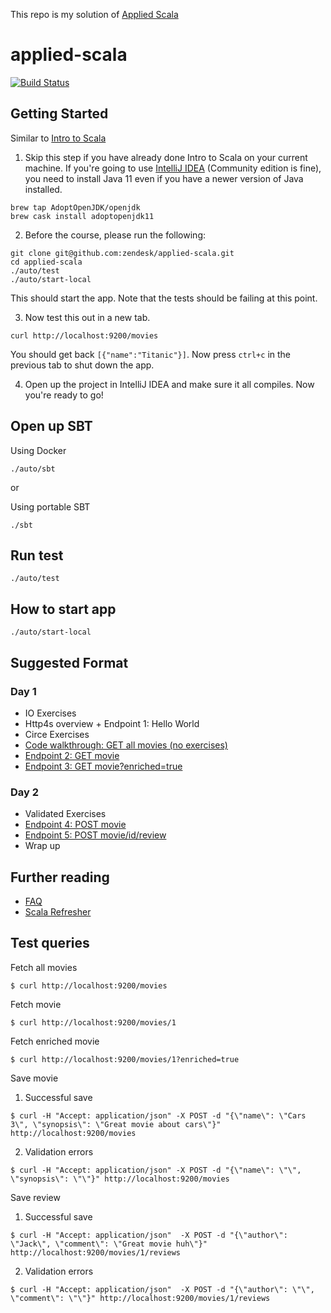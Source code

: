This repo is my solution of [Applied Scala](https://github.com/realestate-com-au/applied-scala)

# applied-scala

[![Build Status](https://travis-ci.org/realestate-com-au/applied-scala.svg?branch=master)](https://travis-ci.org/github/realestate-com-au/applied-scala)

## Getting Started

Similar to [Intro to Scala](https://github.com/wjlow/intro-to-scala#pre-requisites)

1. Skip this step if you have already done Intro to Scala on your current machine. If you're going to use [IntelliJ IDEA](https://www.jetbrains.com/idea/download/) (Community edition is fine), you need to install Java 11 even if you have a newer version of Java installed.

```
brew tap AdoptOpenJDK/openjdk
brew cask install adoptopenjdk11
```

2. Before the course, please run the following:

```
git clone git@github.com:zendesk/applied-scala.git
cd applied-scala
./auto/test
./auto/start-local
```

This should start the app. Note that the tests should be failing at this point.

3. Now test this out in a new tab.

```
curl http://localhost:9200/movies
```

You should get back `[{"name":"Titanic"}]`. Now press `ctrl+c` in the previous tab to shut down the app.

4. Open up the project in IntelliJ IDEA and make sure it all compiles. Now you're ready to go!

## Open up SBT

Using Docker
```
./auto/sbt
```

or

Using portable SBT
```
./sbt
```

## Run test

```
./auto/test
```

## How to start app

```
./auto/start-local
```

## Suggested Format

### Day 1

- IO Exercises
- Http4s overview + Endpoint 1: Hello World
- Circe Exercises
- [Code walkthrough: GET all movies (no exercises)](./src/main/scala/com/reagroup/appliedscala/urls/fetchallmovies/README.md)
- [Endpoint 2: GET movie](./src/main/scala/com/reagroup/appliedscala/urls/fetchmovie/README.md)
- [Endpoint 3: GET movie?enriched=true](./src/main/scala/com/reagroup/appliedscala/urls/fetchenrichedmovie/README.md)

### Day 2

- Validated Exercises
- [Endpoint 4: POST movie](./src/main/scala/com/reagroup/appliedscala/urls/savemovie/README.md)
- [Endpoint 5: POST movie/id/review](./src/main/scala/com/reagroup/appliedscala/urls/savereview/README.md)
- Wrap up

## Further reading

- [FAQ](docs/faq.md)
- [Scala Refresher](docs/refresher.md)

## Test queries

Fetch all movies
```
$ curl http://localhost:9200/movies
```

Fetch movie
```
$ curl http://localhost:9200/movies/1
```

Fetch enriched movie

```
$ curl http://localhost:9200/movies/1?enriched=true
```

Save movie

1. Successful save
```
$ curl -H "Accept: application/json" -X POST -d "{\"name\": \"Cars 3\", \"synopsis\": \"Great movie about cars\"}" http://localhost:9200/movies
```

2. Validation errors
```
$ curl -H "Accept: application/json" -X POST -d "{\"name\": \"\", \"synopsis\": \"\"}" http://localhost:9200/movies
```

Save review

1. Successful save
```
$ curl -H "Accept: application/json"  -X POST -d "{\"author\": \"Jack\", \"comment\": \"Great movie huh\"}" http://localhost:9200/movies/1/reviews
```

2. Validation errors

```
$ curl -H "Accept: application/json"  -X POST -d "{\"author\": \"\", \"comment\": \"\"}" http://localhost:9200/movies/1/reviews
```